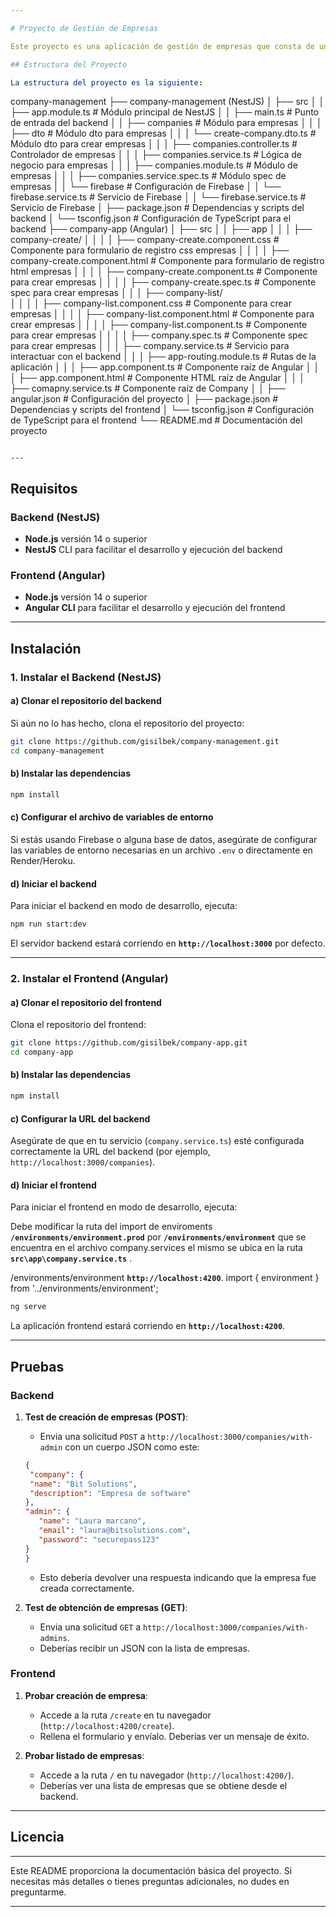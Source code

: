 ```yaml
---

# Proyecto de Gestión de Empresas

Este proyecto es una aplicación de gestión de empresas que consta de un **backend** desarrollado con **NestJS** y un **frontend** desarrollado con **Angular**. A continuación, encontrarás la estructura del proyecto, cómo instalarlo y cómo probarlo.

## Estructura del Proyecto

La estructura del proyecto es la siguiente:

```
company-management
├── company-management (NestJS)
│   ├── src
│   │   ├── app.module.ts          # Módulo principal de NestJS
│   │   ├── main.ts                # Punto de entrada del backend
│   │   ├── companies              # Módulo para empresas
│   │   │   ├── dto              # Módulo dto para empresas
│   │   │       └── create-company.dto.ts    # Módulo dto para crear empresas
│   │   │   ├── companies.controller.ts  # Controlador de empresas
│   │   │   ├── companies.service.ts     # Lógica de negocio para empresas
│   │   │   ├── companies.module.ts     # Módulo de empresas
│   │   │   ├── companies.service.spec.ts     # Módulo spec de empresas
│   │   └── firebase               # Configuración de Firebase
│   │       └── firebase.service.ts    # Servicio de Firebase
│   │       └── firebase.service.ts    # Servicio de Firebase
│   ├── package.json               # Dependencias y scripts del backend
│   └── tsconfig.json              # Configuración de TypeScript para el backend
├── company-app (Angular)
│   ├── src
│   │   ├── app
│   │   │   ├── company-create/ 
│   │   │   │  ├── company-create.component.css      # Componente para formulario de registro css empresas
│   │   │   │  ├── company-create.component.html      # Componente para formulario de registro html empresas
│   │   │   │  ├── company-create.component.ts      # Componente para crear empresas
│   │   │   │  ├── company-create.spec.ts     # Componente spec para crear empresas
│   │   │   ├── company-list/  
│   │   │   │  ├── company-list.component.css      # Componente para crear empresas
│   │   │   │  ├── company-list.component.html      # Componente para crear empresas
│   │   │   │  ├── company-list.component.ts      # Componente para crear empresas
│   │   │   │  ├── company.spec.ts      # Componente spec para crear empresas
│   │   │   ├── company.service.ts  # Servicio para interactuar con el backend
│   │   │   ├── app-routing.module.ts   # Rutas de la aplicación
│   │   │   ├── app.component.ts    # Componente raíz de Angular
│   │   │   ├── app.component.html    # Componente HTML raíz de Angular
│   │   │   ├── comapny.service.ts    # Componente raíz de Company
│   │   ├── angular.json            # Configuración del proyecto 
│   ├── package.json                # Dependencias y scripts del frontend
│   └── tsconfig.json               # Configuración de TypeScript para el frontend
└── README.md                       # Documentación del proyecto
```

---
```


## Requisitos

### Backend (NestJS)

* **Node.js** versión 14 o superior
* **NestJS** CLI para facilitar el desarrollo y ejecución del backend

### Frontend (Angular)

* **Node.js** versión 14 o superior
* **Angular CLI** para facilitar el desarrollo y ejecución del frontend

---

## Instalación

### 1. **Instalar el Backend (NestJS)**

#### a) **Clonar el repositorio del backend**

Si aún no lo has hecho, clona el repositorio del proyecto:

```bash
git clone https://github.com/gisilbek/company-management.git 
cd company-management
```

#### b) **Instalar las dependencias**

```bash
npm install
```

#### c) **Configurar el archivo de variables de entorno**

Si estás usando Firebase o alguna base de datos, asegúrate de configurar las variables de entorno necesarias en un archivo `.env` o directamente en Render/Heroku.

#### d) **Iniciar el backend**

Para iniciar el backend en modo de desarrollo, ejecuta:

```bash
npm run start:dev
```

El servidor backend estará corriendo en **`http://localhost:3000`** por defecto.

---

### 2. **Instalar el Frontend (Angular)**

#### a) **Clonar el repositorio del frontend**

Clona el repositorio del frontend:

```bash
git clone https://github.com/gisilbek/company-app.git 
cd company-app
```

#### b) **Instalar las dependencias**

```bash
npm install
```


#### c) **Configurar la URL del backend**

Asegúrate de que en tu servicio (`company.service.ts`) esté configurada correctamente la URL del backend (por ejemplo, `http://localhost:3000/companies`).


#### d) **Iniciar el frontend**

Para iniciar el frontend en modo de desarrollo, ejecuta:

Debe modificar la ruta del import de enviroments  **`/environments/environment.prod`**  por **`/environments/environment`** 
que se encuentra en el archivo company.services el mismo se ubica en la ruta **`src\app\company.service.ts`** .

/environments/environment
**`http://localhost:4200`**.
import { environment } from '../environments/environment';

```bash
ng serve
```

La aplicación frontend estará corriendo en **`http://localhost:4200`**.

---

## Pruebas

### Backend

1. **Test de creación de empresas (POST)**:

   * Envia una solicitud `POST` a `http://localhost:3000/companies/with-admin` con un cuerpo JSON como este:

   ```json
   {
    "company": {
    "name": "Bit Solutions",
    "description": "Empresa de software"
   },
   "admin": {
      "name": "Laura marcano",
      "email": "laura@bitsolutions.com",
      "password": "securepass123"
   }
   }
   ```

   * Esto debería devolver una respuesta indicando que la empresa fue creada correctamente.

2. **Test de obtención de empresas (GET)**:

   * Envia una solicitud `GET` a `http://localhost:3000/companies/with-admins`.
   * Deberías recibir un JSON con la lista de empresas.

### Frontend

1. **Probar creación de empresa**:

   * Accede a la ruta `/create` en tu navegador (`http://localhost:4200/create`).
   * Rellena el formulario y envíalo. Deberías ver un mensaje de éxito.

2. **Probar listado de empresas**:

   * Accede a la ruta `/` en tu navegador (`http://localhost:4200/`).
   * Deberías ver una lista de empresas que se obtiene desde el backend.

---


## Licencia
---

Este README proporciona la documentación básica del proyecto. Si necesitas más detalles o tienes preguntas adicionales, no dudes en preguntarme.

---
